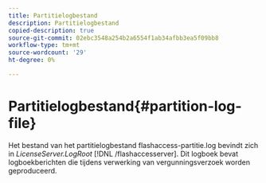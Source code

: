 ```yaml
---
title: Partitielogbestand
description: Partitielogbestand
copied-description: true
source-git-commit: 02ebc3548a254b2a6554f1ab34afbb3ea5f09bb8
workflow-type: tm+mt
source-wordcount: '29'
ht-degree: 0%

---
```


# Partitielogbestand{#partition-log-file}

Het bestand van het partitielogbestand flashaccess-partitie.log bevindt zich in *LicenseServer.LogRoot* [!DNL /flashaccesserver]. Dit logboek bevat logboekberichten die tijdens verwerking van vergunningsverzoek worden geproduceerd.
